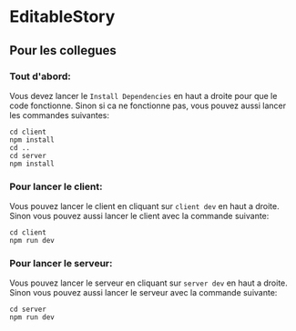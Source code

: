 # EditableStory

## Pour les collegues
### Tout d'abord:
Vous devez lancer le `Install Dependencies` en haut a droite pour que le code fonctionne.
Sinon si ca ne fonctionne pas, vous pouvez aussi lancer les commandes suivantes:
    
    cd client 
    npm install
    cd ..
    cd server
    npm install
### Pour lancer le client:
Vous pouvez lancer le client en cliquant sur `client dev` en haut a droite.  
Sinon vous pouvez aussi lancer le client avec la commande suivante:

    cd client
    npm run dev

### Pour lancer le serveur:
Vous pouvez lancer le serveur en cliquant sur `server dev` en haut a droite.
Sinon vous pouvez aussi lancer le serveur avec la commande suivante:

    cd server
    npm run dev

